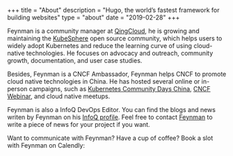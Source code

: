 +++
title = "About"
description = "Hugo, the world’s fastest framework for building websites"
type = "about"
date = "2019-02-28"
+++

Feynman is a community manager at [QingCloud](https://qingcloud.com), he is growing and maintaining the [KubeSphere](https://kubesphere.io) open source community, which helps users to widely adopt Kubernetes and reduce the learning curve of using cloud-native technologies. He focuses on advocacy and outreach, community growth, documentation, and user case studies.

Besides, Feynman is a CNCF Ambassador, Feynman helps CNCF to promote cloud native technologies in China. He has hosted several online or in-person campaigns, such as [Kubernetes Community Days China](https://www.cncf.io/blog/2022/01/10/kubernetes-community-days-china-beijing-and-shanghai-wrap-up/), [CNCF Webinar](https://www.cncf.io/online-programs/exposing-your-services-in-bare-metal-environment-using-porterlb-and-kubesphere/), and cloud native meetups. 

Feynman is also a InfoQ DevOps Editor. You can find the blogs and news writen by Feynman on his [InfoQ profile](https://www.infoq.com/profile/Feynman-Zhou/). Feel free to contact [Feynman](mailto:feynman@kubesphere.io) to write a piece of news for your project if you want.

Want to communicate with Feynman? Have a cup of coffee? Book a slot with Feynman on Calendly:



